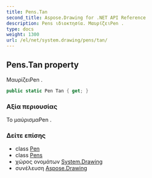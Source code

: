 ```yaml
---
title: Pens.Tan
second_title: Aspose.Drawing for .NET API Reference
description: Pens ιδιοκτησία. ΜαυρίζειPen .
type: docs
weight: 1300
url: /el/net/system.drawing/pens/tan/
---
```

## Pens.Tan property

ΜαυρίζειPen .

```csharp
public static Pen Tan { get; }
```

### Αξία περιουσίας

Το μαύρισμαPen .

### Δείτε επίσης

* class [Pen](../../pen/)
* class [Pens](../)
* χώρος ονομάτων [System.Drawing](../../pens/)
* συνέλευση [Aspose.Drawing](../../../)


